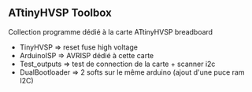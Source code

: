 ## ATtinyHVSP Toolbox

Collection programme dédié à la carte ATtinyHVSP breadboard
- TinyHVSP => reset fuse high voltage
- ArduinoISP => AVRISP dédié à cette carte
- Test_outputs => test de connection de la carte + scanner i2c
- DualBootloader => 2 softs sur le même arduino (ajout d'une puce ram I2C)



